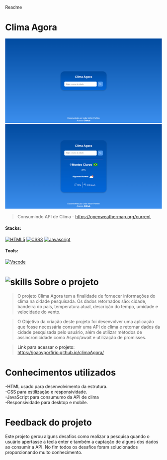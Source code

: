 Readme

# Clima Agora


<img src="src/images/img-consultaClima01.png" alt="Print da página Clima Agora 01">
<img src="src/images/img-consultaClima02.png" alt="Print da página Clima Agora 02">

>Consumindo API de Clima - https://openweathermap.org/current

<!------------------------------------STACKS-->
#### Stacks:
<p align="left">

 <a href="https://developer.mozilla.org/pt-BR/docs/Web/HTML"><img  alt="HTML5"  width="50" height="50" src="https://user-images.githubusercontent.com/59892368/149663188-8298a9bf-f3ce-4881-944f-e94edf37beed.png"><a/>
   <a href="https://developer.mozilla.org/pt-BR/docs/Web/CSS"><img  alt="CSS3"  width="50" height="50" src="https://user-images.githubusercontent.com/59892368/149663193-40e11362-c724-49cf-a0b5-a20f98c8e4ba.png"><a/>
    <a href="https://github.com/braziljs/eloquente-javascript"><img  alt="Javascript"  width="50" height="50" src="https://user-images.githubusercontent.com/59892368/149663192-19043371-127c-47f0-8553-0f407c51e2c5.png"><a/>
   
</p>
  
  <!------------------------------------TOOLS-->
 #### Tools:
 <a href="https://code.visualstudio.com/"><img  alt="Vscode"  width="50" height="50" src="https://user-images.githubusercontent.com/59892368/149663512-3f83da57-bdfe-4cef-bcc2-feb304a738ff.png"><a/>
  
  
  
   <!------------------------------------DESCRIPTION-->

# <img  alt="skills"  width="40" height="40" src="https://user-images.githubusercontent.com/59892368/148622497-164365e8-f6b0-4f40-bc75-a0ed4da6059b.png">  Sobre o projeto <!---write here : talk a little about project: what's does, example.  -->
> O projeto Clima Agora tem a finalidade de fornecer informações do clima na cidade pesquisada. Os dados retornados são: cidade, bandeira do país, temperatura atual, descrição do tempo, umidade e velocidade do vento. 

> O Objetivo da criação deste projeto foi desenvolver uma aplicação que fosse necessária consumir uma API de clima e retornar dados da cidade pesquisada pelo usuário, além de utilizar métodos de assincronicidade como Async/await e utilização de promisses.<br>
  
>Link para acessar o projeto: https://joaovporfirio.github.io/climaAgora/
  
  
  # Conhecimentos utilizados

-HTML usado para desenvolvimento da estrutura.
<br>
-CSS para estilização e responsividade.
<br>
-JavaScript para consumumo da API de clima
<br>
-Responsividade para desktop e mobile.

# Feedback do projeto

Este projeto gerou alguns desafios como realizar a pesquisa quando o usuário apertasse a tecla enter e também a captação de alguns dos dados ao consumir a API. No fim todos os desafios foram solucionados proporcionando muito conhecimento.
